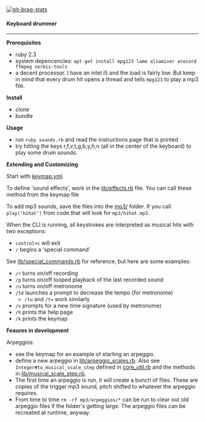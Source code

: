 [![git-brag-stats](https://labs.turbo.run/git-brag?user=maxpleaner&repo=sounds&maxn=7)](https://github.com/turbo/git-brag)

#### Keyboard drummer

---

**Prerequisites**

- ruby 2.3
- system depencencies: `apt-get install mpg123 lame alsamixer arecord ffmpeg vorbis-tools`
- a decent processor. I have an intel i5 and the load is fairly low. But
keep in mind that every drum hit opens a thread and tells `mpg123` to play a
mp3 file. 

**Install**

- clone
- bundle

**Usage**

- run `ruby sounds.rb` and read the instructions page that is printed
- try hitting the keys r,f,v,t,g,b,y,h,n (all in the center of the keyboard) to play some drum sounds.

**Extending and Customizing**

Start with [keymap.yml](./keymap.yml).

To define 'sound effects', work in the [lib/effects.rb](lib/effects.rb) file.
You can call these method from the keymap file

To add mp3 sounds, save the files into the [mp3/](./mp3/) folder.
If you call `play('hihat')` from code that will look for `mp3/hihat.mp3`.

When the CLI is running, all keystrokes are interpreted as musical hits with
two exceptions:

  - `control+c` will exit
  - `/` begins a 'special command'

See [lib/special_commands.rb](./lib/special_commands.rb) for reference, but here
are some examples:

  - `/r` turns on/off recording
  - `/p` turns on/off looped playback of the last recorded sound
  - `/u` turns on/off metronome
  - `/td` launches a prompt to decrease the tempo (for metronome)
    - `/tu` and `/t=` work similarly
  - `/s` prompts for a new time signature (used by metronome)
  - `/h` prints the help page
  - `/k` prints the keymap

**Feaures in development**

Arpeggios:

- see the keymap for an example of starting an arpeggio.
- define a new arpeggio in [lib/arpeggio_scales.rb](./lib/arpeggio_scales.rb).
Also see `Integer#to_musical_scale_step` defined in [core_util.rb](./core_util.rb)
and the methods in [lib/musical_scale_step.rb](./lib/musical_scale_step.rb).
- The first time an arpeggio is run, it will create a bunch of files. These are copies
of the trigger mp3 sound, pitch shifted to whatever the arpeggio requires.
- From time to time `rm -rf mp3/arpeggios/*` can be run to clear out old arpeggio files
if the folder's getting large. The arpeggio files can be recreated at runtime, anyway. 
